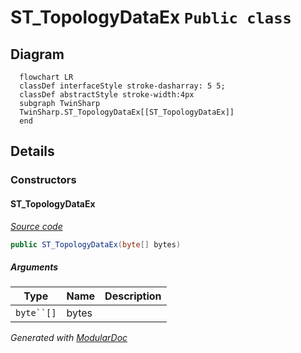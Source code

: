 # ST_TopologyDataEx `Public class`

## Diagram
```mermaid
  flowchart LR
  classDef interfaceStyle stroke-dasharray: 5 5;
  classDef abstractStyle stroke-width:4px
  subgraph TwinSharp
  TwinSharp.ST_TopologyDataEx[[ST_TopologyDataEx]]
  end
```

## Details
### Constructors
#### ST_TopologyDataEx
[*Source code*](https://github.com///blob//TwinSharp/Structs.cs#L158)
```csharp
public ST_TopologyDataEx(byte[] bytes)
```
##### Arguments
| Type | Name | Description |
| --- | --- | --- |
| `byte``[]` | bytes |   |

*Generated with* [*ModularDoc*](https://github.com/hailstorm75/ModularDoc)
